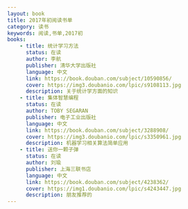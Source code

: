 ```yaml
---
layout: book
title: 2017年初阅读书单
category: 读书
keywords: 阅读,书单,2017初
books: 
    - title: 统计学习方法
      status: 在读
      author: 李航
      publisher: 清华大学出版社
      language: 中文
      link: https://book.douban.com/subject/10590856/          
      cover: https://img3.doubanio.com/lpic/s9108113.jpg
      description: 关于统计学方面的知识
    - title: 集体智慧编程
      status: 在读
      author: TOBY SEGARAN 
      publisher: 电子工业出版社
      language: 中文
      link: https://book.douban.com/subject/3288908/        
      cover: https://img3.doubanio.com/lpic/s3350961.jpg
      description: 机器学习相关算法简单应用
    - title: 送你一颗子弹
      status: 在读
      author: 刘瑜
      publisher: 上海三联书店
      language: 中文
      link: https://book.douban.com/subject/4238362/        
      cover: https://img1.doubanio.com/lpic/s4243447.jpg
      description: 朋友推荐的
---
```





     
  